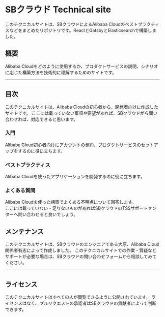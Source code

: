 # SBクラウド Technical site
このテクニカルサイトは、SBクラウドによるAlibaba Cloudのベストプラクティスなどをまとめたリポジトリです。ReactとGatsbyとElasticsearchで構築しました。   

## 概要
Alibaba Cloudをどのように使用するか、プロダクトサービスの説明、シナリオに応じた構築方法を技術的に理解するためのサイトです。

---
## 目次
このテクニカルサイトは、Alibaba Cloudの初心者から、開発者向けに作成したサイトです。
ここには載っていない事項や要望があれば、SBクラウドがら問い合わせれば、対応できると思います。 

### 入門
Alibaba Cloud初心者向けにアカウントの契約、プロダクトサービスのセットアップをするのに役に立ちます。

### ベストプラクティス
Alibaba Cloudを使ったアプリケーションを開発するのに役に立ちます。

### よくある質問
Alibaba Cloudを使った構築でよくある不明点について回答します。   
ここには載っていない・足りないものがあればSBクラウドのTSSサポートセンターへ問い合わせると良いでしょう。   


## メンテナンス
このテクニカルサイトは、SBクラウドのエンジニアである大原、Alibaba Cloud関係者有志によって作成しました。
このテクニカルサイトでの作業・質疑などサポートが必要な場合は、SBクラウドの問い合わせフォームから相談してみてください。


---
## ライセンス
このテクニカルサイトはすべての人が閲覧できるように公開されています。
ライセンスはなく、プルリクエストの承認者はSBクラウドの貢献者によって判断できます。

